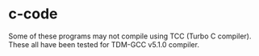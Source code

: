 # c-code
Some of these programs may not compile using TCC (Turbo C compiler).
These all have been tested for TDM-GCC v5.1.0 compiler.
